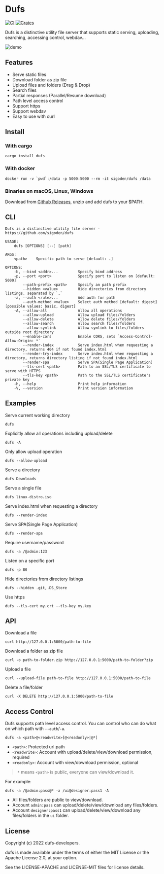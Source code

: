 # Dufs

[![CI](https://github.com/sigoden/dufs/actions/workflows/ci.yaml/badge.svg)](https://github.com/sigoden/dufs/actions/workflows/ci.yaml)
[![Crates](https://img.shields.io/crates/v/dufs.svg)](https://crates.io/crates/dufs)

Dufs is a distinctive utility file server that supports static serving, uploading, searching, accessing control, webdav...

![demo](https://user-images.githubusercontent.com/4012553/174486522-7af350e6-0195-4f4a-8480-d9464fc6452f.png)

## Features

- Serve static files
- Download folder as zip file
- Upload files and folders (Drag & Drop)
- Search files
- Partial responses (Parallel/Resume download)
- Path level access control
- Support https
- Support webdav
- Easy to use with curl

## Install

### With cargo

```
cargo install dufs
```

### With docker

```
docker run -v `pwd`:/data -p 5000:5000 --rm -it sigoden/dufs /data
```

### Binaries on macOS, Linux, Windows

Download from [Github Releases](https://github.com/sigoden/dufs/releases), unzip and add dufs to your $PATH.

## CLI

```
Dufs is a distinctive utility file server - https://github.com/sigoden/dufs

USAGE:
    dufs [OPTIONS] [--] [path]

ARGS:
    <path>    Specific path to serve [default: .]

OPTIONS:
    -b, --bind <addr>...         Specify bind address
    -p, --port <port>            Specify port to listen on [default: 5000]
        --path-prefix <path>     Specify an path prefix
        --hidden <value>         Hide directories from directory listings, separated by `,`
    -a, --auth <rule>...         Add auth for path
        --auth-method <value>    Select auth method [default: digest] [possible values: basic, digest]
    -A, --allow-all              Allow all operations
        --allow-upload           Allow upload files/folders
        --allow-delete           Allow delete files/folders
        --allow-search           Allow search files/folders
        --allow-symlink          Allow symlink to files/folders outside root directory
        --enable-cors            Enable CORS, sets `Access-Control-Allow-Origin: *`
        --render-index           Serve index.html when requesting a directory, returns 404 if not found index.html
        --render-try-index       Serve index.html when requesting a directory, returns directory listing if not found index.html
        --render-spa             Serve SPA(Single Page Application)
        --tls-cert <path>        Path to an SSL/TLS certificate to serve with HTTPS
        --tls-key <path>         Path to the SSL/TLS certificate's private key
    -h, --help                   Print help information
    -V, --version                Print version information
```

## Examples

Serve current working directory

```
dufs
```

Explicitly allow all operations including upload/delete 

```
dufs -A
```

Only allow upload operation

```
dufs --allow-upload
```

Serve a directory

```
dufs Downloads
```

Serve a single file

```
dufs linux-distro.iso
```

Serve index.html when requesting a directory

```
dufs --render-index
```

Serve SPA(Single Page Application)

```
dufs --render-spa
```

Require username/password

```
dufs -a /@admin:123
```

Listen on a specific port

```
dufs -p 80
```

Hide directories from directory listings

```
dufs --hidden .git,.DS_Store
```

Use https

```
dufs --tls-cert my.crt --tls-key my.key
```

## API

Download a file
```
curl http://127.0.0.1:5000/path-to-file
```

Download a folder as zip file

```
curl -o path-to-folder.zip http://127.0.0.1:5000/path-to-folder?zip
```

Upload a file

```
curl --upload-file path-to-file http://127.0.0.1:5000/path-to-file
```

Delete a file/folder

```
curl -X DELETE http://127.0.0.1:5000/path-to-file
```

## Access Control

Dufs supports path level access control. You can control who can do what on which path with `--auth`/`-a`.

```
dufs -a <path>@<readwrite>[@<readonly>|@*]
```

- `<path>`: Protected url path
- `<readwrite>`: Account with upload/delete/view/download permission, required
- `<readonly>`: Account with view/download permission, optional

> `*` means `<path>` is public, everyone can view/download it.

For example:

```
dufs -a /@admin:pass@* -a /ui@designer:pass1 -A
```
- All files/folders are public to view/download.
- Account `admin:pass` can upload/delete/view/download any files/folders.
- Account `designer:pass1` can upload/delete/view/download any files/folders in the `ui` folder.

## License

Copyright (c) 2022 dufs-developers.

dufs is made available under the terms of either the MIT License or the Apache License 2.0, at your option.

See the LICENSE-APACHE and LICENSE-MIT files for license details.